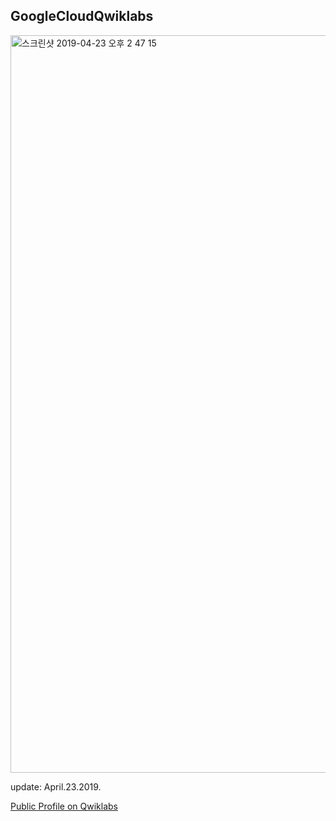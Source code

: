 ## GoogleCloudQwiklabs

<img width="1180" alt="스크린샷 2019-04-23 오후 2 47 15" src="https://user-images.githubusercontent.com/43804152/56557629-c0966800-65d6-11e9-9e89-1615d3f519ca.png">


update: April.23.2019.

[Public Profile on Qwiklabs](https://www.qwiklabs.com/public_profiles/22cec60d-3bb3-40df-b947-ede682d56988)
